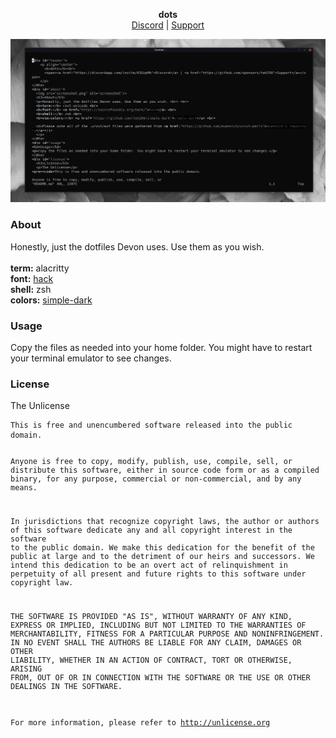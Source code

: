 <div id="header">
    <p align="center">
      <b>dots</b><br>
      <span><a href="https://discordapp.com/invite/63GvpMh">Discord</a> | <a href="https://github.com/sponsors/tek256">Support</a></span>
    </p>
</div>
<div id="about">
	<img src="screenshot.png" alt="screenshot"/>
	<h3>About</h3>
	<p>Honestly, just the dotfiles Devon uses. Use them as you wish. <br> <br>
  <b>term:</b> alacritty<br>
  <b>font:</b> <a href="https://sourcefoundry.org/hack/">hack</a> <br>
  <b>shell:</b> zsh <br>
  <b>colors:</b> <a href="https://github.com/tek256/simple-dark">simple-dark</a> <br>
	</p>
</div>
<div id="usage">
<h3>Usage</h3>
<p>Copy the files as needed into your home folder. You might have to restart your terminal emulator to see changes.</p>
</div>
<div id="license">
	<h3>License</h3>
	<p>The Unlicense</p>
<pre><code>This is free and unencumbered software released into the public domain.

Anyone is free to copy, modify, publish, use, compile, sell, or
distribute this software, either in source code form or as a compiled
binary, for any purpose, commercial or non-commercial, and by any
means.

In jurisdictions that recognize copyright laws, the author or authors
of this software dedicate any and all copyright interest in the
software to the public domain. We make this dedication for the benefit
of the public at large and to the detriment of our heirs and
successors. We intend this dedication to be an overt act of
relinquishment in perpetuity of all present and future rights to this
software under copyright law.

THE SOFTWARE IS PROVIDED "AS IS", WITHOUT WARRANTY OF ANY KIND,
EXPRESS OR IMPLIED, INCLUDING BUT NOT LIMITED TO THE WARRANTIES OF
MERCHANTABILITY, FITNESS FOR A PARTICULAR PURPOSE AND NONINFRINGEMENT.
IN NO EVENT SHALL THE AUTHORS BE LIABLE FOR ANY CLAIM, DAMAGES OR
OTHER LIABILITY, WHETHER IN AN ACTION OF CONTRACT, TORT OR OTHERWISE,
ARISING FROM, OUT OF OR IN CONNECTION WITH THE SOFTWARE OR THE USE OR
OTHER DEALINGS IN THE SOFTWARE.

For more information, please refer to <http://unlicense.org></code></pre></div>
